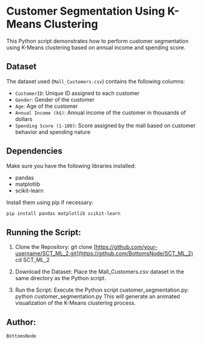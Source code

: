 # Customer Segmentation Using K-Means Clustering

This Python script demonstrates how to perform customer segmentation using K-Means clustering based on annual income and spending score.

## Dataset

The dataset used (`Mall_Customers.csv`) contains the following columns:

- `CustomerID`: Unique ID assigned to each customer
- `Gender`: Gender of the customer
- `Age`: Age of the customer
- `Annual Income (k$)`: Annual income of the customer in thousands of dollars
- `Spending Score (1-100)`: Score assigned by the mall based on customer behavior and spending nature

## Dependencies

Make sure you have the following libraries installed:

- pandas
- matplotlib
- scikit-learn

Install them using pip if necessary:

```bash
pip install pandas matplotlib scikit-learn
```

## Running the Script:
1. Clone the Repository:
    git clone [https://github.com/your-username/SCT_ML_2.git](https://github.com/BottomsNode/SCT_ML_2)
    cd SCT_ML_2

2. Download the Dataset:
   Place the Mall_Customers.csv dataset in the same directory as the Python script.

3. Run the Script:
   Execute the Python script customer_segmentation.py:
   python customer_segmentation.py
This will generate an animated visualization of the K-Means clustering process.

 ## Author:
    BottomsNode
